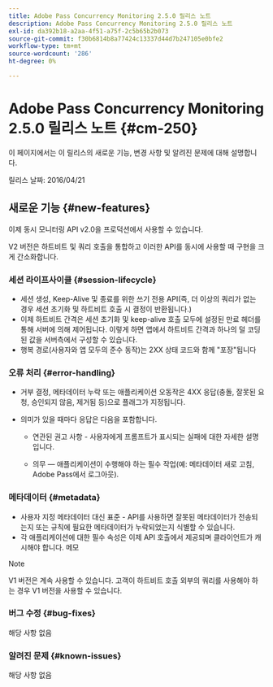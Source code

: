 ```yaml
---
title: Adobe Pass Concurrency Monitoring 2.5.0 릴리스 노트
description: Adobe Pass Concurrency Monitoring 2.5.0 릴리스 노트
exl-id: da392b18-a2aa-4f51-a75f-2c5b65b2b073
source-git-commit: f30b6814b8a77424c13337d44d7b247105e0bfe2
workflow-type: tm+mt
source-wordcount: '286'
ht-degree: 0%

---
```


# Adobe Pass Concurrency Monitoring 2.5.0 릴리스 노트 {#cm-250}

이 페이지에서는 이 릴리스의 새로운 기능, 변경 사항 및 알려진 문제에 대해 설명합니다.

릴리스 날짜: 2016/04/21

## 새로운 기능 {#new-features}

이제 동시 모니터링 API v2.0을 프로덕션에서 사용할 수 있습니다.

V2 버전은 하트비트 및 쿼리 호출을 통합하고 이러한 API를 동시에 사용할 때 구현을 크게 간소화합니다.



### 세션 라이프사이클 {#session-lifecycle}

* 세션 생성, Keep-Alive 및 종료를 위한 쓰기 전용 API(즉, 더 이상의 쿼리가 없는 경우 세션 초기화 및 하트비트 호출 시 결정이 반환됩니다.)
* 이제 하트비트 간격은 세션 초기화 및 keep-alive 호출 모두에 설정된 만료 헤더를 통해 서버에 의해 제어됩니다. 이렇게 하면 앱에서 하트비트 간격과 하나의 덜 코딩된 값을 서버측에서 구성할 수 있습니다.
* 행복 경로(사용자와 앱 모두의 준수 동작)는 2XX 상태 코드와 함께 &quot;포장&quot;됩니다

### 오류 처리 {#error-handling}

* 거부 결정, 메타데이터 누락 또는 애플리케이션 오동작은 4XX 응답(충돌, 잘못된 요청, 승인되지 않음, 제거됨 등)으로 플래그가 지정됩니다.

* 의미가 있을 때마다 응답은 다음을 포함합니다.

   * 연관된 권고 사항 - 사용자에게 프롬프트가 표시되는 실패에 대한 자세한 설명입니다.

   * 의무 — 애플리케이션이 수행해야 하는 필수 작업(예: 메타데이터 새로 고침, Adobe Pass에서 로그아웃).

### 메타데이터 {#metadata}

* 사용자 지정 메타데이터 대신 표준 - API를 사용하면 잘못된 메타데이터가 전송되는지 또는 규칙에 필요한 메타데이터가 누락되었는지 식별할 수 있습니다.
* 각 애플리케이션에 대한 필수 속성은 이제 API 호출에서 제공되며 클라이언트가 캐시해야 합니다.
메모

>[!NOTE]
>
>V1 버전은 계속 사용할 수 있습니다. 고객이 하트비트 호출 외부의 쿼리를 사용해야 하는 경우 V1 버전을 사용할 수 있습니다.




### 버그 수정 {#bug-fixes}

해당 사항 없음

### 알려진 문제 {#known-issues}

해당 사항 없음
